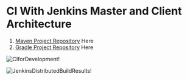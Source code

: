 # CI With Jenkins Master and Client Architecture
1. [Maven Project Repository](https://github.com/awanmbandi/realworld-cicd-pipeline-project/tree/maven-sonarqube-nexus-jenkins) Here
2. [Gradle Project Repository](https://github.com/awanmbandi/realworld-cicd-pipeline-project/tree/gradle-sonarqube-nexus-jenkins) Here

![CIforDevelopment!](https://lucid.app/publicSegments/view/64a259a4-f8bd-4d2a-bd47-5ed09064197b/image.png)

![JenkinsDistributedBuildResults!](https://lucid.app/publicSegments/view/8516f60d-e144-4757-871f-e57e6f2305af/image.png)



